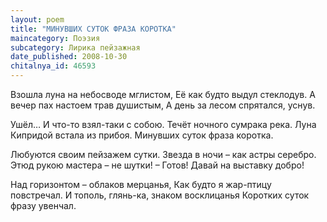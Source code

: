 ```yaml
---
layout: poem
title: "МИНУВШИХ СУТОК ФРАЗА КОРОТКА"
maincategory: Поэзия
subcategory: Лирика пейзажная
date_published: 2008-10-30
chitalnya_id: 46593
---
```




Взошла луна на небосводе мглистом,
Её как будто выдул стеклодув.
А вечер пах настоем трав душистым,
А день за лесом спрятался, уснув.

Ушёл… И что-то взял-таки с собою.
Течёт ночного сумрака река.
Луна Кипридой встала из прибоя.
Минувших суток фраза коротка.

Любуются своим пейзажем сутки.
Звезда в ночи – как астры серебро.
Этюд рукою мастера – не шутки! –
Готов! Давай на выставку добро!

Над горизонтом – облаков мерцанья,
Как будто я жар-птицу повстречал.
И тополь, глянь-ка, знаком восклицанья
Коротких суток фразу увенчал.






